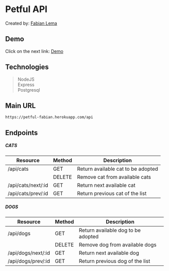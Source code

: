 # Petful API

Created by: [Fabian Lema](https://github.com/fabianlema15)


## Demo

Click on the next link: [Demo](https://petful-fabian.herokuapp.com/api)

## Technologies

>NodeJS  
Express  
Postgresql


## Main URL  
`https://petful-fabian.herokuapp.com/api`


## Endpoints

##### CATS

| Resource | Method | Description |
|-------|------|----------|
| /api/cats | GET | Return available cat to be adopted |
|        | DELETE | Remove cat from available cats |
| /api/cats/next/:id | GET | Return next available cat |
| /api/cats/prev/:id | GET | Return previous cat of the list |

##### DOGS

| Resource | Method | Description |
|-------|------|----------|
| /api/dogs | GET | Return available dog to be adopted |
|        | DELETE | Remove dog from available dogs |
| /api/dogs/next/:id | GET | Return next available dog |
| /api/dogs/prev/:id | GET | Return previous dog of the list |
